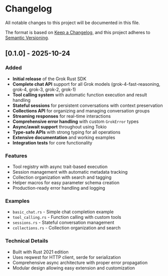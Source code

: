 # Changelog

All notable changes to this project will be documented in this file.

The format is based on [Keep a Changelog](https://keepachangelog.com/en/1.0.0/),
and this project adheres to [Semantic Versioning](https://semver.org/spec/v2.0.0.html).

## [0.1.0] - 2025-10-24

### Added
- **Initial release** of the Grok Rust SDK
- **Complete chat API** support for all Grok models (grok-4-fast-reasoning, grok-4, grok-3, grok-2, grok-1)
- **Tool calling system** with automatic function execution and result handling
- **Stateful sessions** for persistent conversations with context preservation
- **Collections API** for organizing and managing conversation groups
- **Streaming responses** for real-time interactions
- **Comprehensive error handling** with custom `GrokError` types
- **Async/await support** throughout using Tokio
- **Type-safe APIs** with strong typing for all operations
- **Extensive documentation** and working examples
- **Integration tests** for core functionality

### Features
- Tool registry with async trait-based execution
- Session management with automatic metadata tracking
- Collection organization with search and tagging
- Helper macros for easy parameter schema creation
- Production-ready error handling and logging

### Examples
- `basic_chat.rs` - Simple chat completion example
- `tool_calling.rs` - Function calling with custom tools
- `sessions.rs` - Stateful conversation management
- `collections.rs` - Collection organization and search

### Technical Details
- Built with Rust 2021 edition
- Uses reqwest for HTTP client, serde for serialization
- Comprehensive async architecture with proper error propagation
- Modular design allowing easy extension and customization